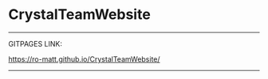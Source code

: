 # CrystalTeamWebsite
***********************************************
GITPAGES LINK:

https://ro-matt.github.io/CrystalTeamWebsite/

***********************************************
